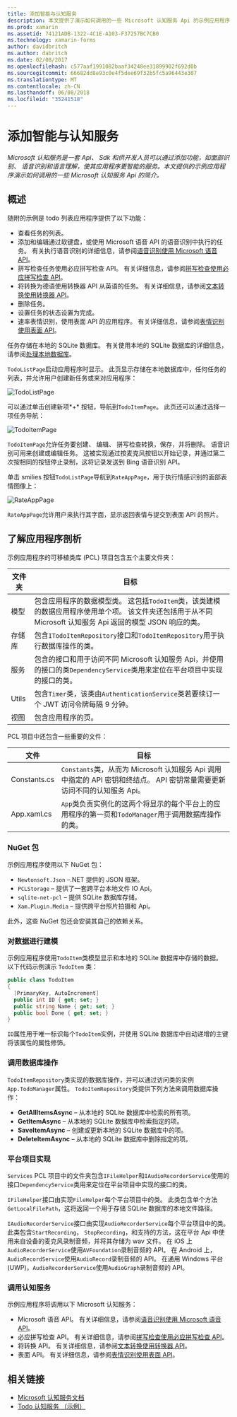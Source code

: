 ```yaml
---
title: 添加智能与认知服务
description: 本文提供了演示如何调用的一些 Microsoft 认知服务 Api 的示例应用程序的介绍。
ms.prod: xamarin
ms.assetid: 74121ADB-1322-4C1E-A103-F37257BC7CB0
ms.technology: xamarin-forms
author: davidbritch
ms.author: dabritch
ms.date: 02/08/2017
ms.openlocfilehash: c577aaf1991082baaf34248ee31899902f692d0b
ms.sourcegitcommit: 66682dd8e93c0e4f5dee69f32b5fc5a96443e307
ms.translationtype: MT
ms.contentlocale: zh-CN
ms.lasthandoff: 06/08/2018
ms.locfileid: "35241518"
---
```

# <a name="adding-intelligence-with-cognitive-services"></a>添加智能与认知服务

_Microsoft 认知服务是一套 Api、 Sdk 和供开发人员可以通过添加功能，如面部识别、 语音识别和语言理解，使其应用程序更智能的服务。本文提供的示例应用程序演示如何调用的一些 Microsoft 认知服务 Api 的简介。_

## <a name="overview"></a>概述

随附的示例是 todo 列表应用程序提供了以下功能：

- 查看任务的列表。
- 添加和编辑通过软键盘，或使用 Microsoft 语音 API 的语音识别中执行的任务。 有关执行语音识别的详细信息，请参阅[语音识别使用 Microsoft 语音 API](speech-recognition.md)。
- 拼写检查任务使用必应拼写检查 API。 有关详细信息，请参阅[拼写检查使用必应拼写检查 API](spell-check.md)。
- 将转换为德语使用转换器 API 从英语的任务。 有关详细信息，请参阅[文本转换使用转换器 API](text-translation.md)。
- 删除任务。
- 设置任务的状态设置为完成。
- 速率表情识别，使用表面 API 的应用程序。 有关详细信息，请参阅[表情识别使用表面 API](emotion-recognition.md)。

任务存储在本地的 SQLite 数据库。 有关使用本地的 SQLite 数据库的详细信息，请参阅[处理本地数据库](~/xamarin-forms/app-fundamentals/databases.md)。

`TodoListPage`启动应用程序时显示。 此页显示存储在本地数据库中，任何任务的列表，并允许用户创建新任务或来对应用程序：

![](images/sample-application-1.png "TodoListPage")

可以通过单击创建新项*+* 按钮，导航到`TodoItemPage`。 此页还可以通过选择一项任务导航：

![](images/sample-application-2.png "TodoItemPage")

`TodoItemPage`允许任务要创建、 编辑、 拼写检查转换，保存，并将删除。 语音识别可用来创建或编辑任务。 这被实现通过按麦克风按钮以开始记录，并通过第二次按相同的按钮停止录制，这将记录发送到 Bing 语音识别 API。

单击 smilies 按钮`TodoListPage`导航到`RateAppPage`，用于执行情感识别的面部表情图像上：

![](images/sample-application-3.png "RateAppPage")

`RateAppPage`允许用户来执行其字面，显示返回表情与提交到表面 API 的照片。

## <a name="understanding-the-application-anatomy"></a>了解应用程序剖析

示例应用程序的可移植类库 (PCL) 项目包含五个主要文件夹：

|文件夹|目标|
|--- |--- |
|模型|包含应用程序的数据模型类。 这包括`TodoItem`类，该类建模的数据应用程序使用单个项。 该文件夹还包括用于从不同 Microsoft 认知服务 Api 返回的模型 JSON 响应的类。|
|存储库|包含`ITodoItemRepository`接口和`TodoItemRepository`用于执行数据库操作的类。|
|服务|包含的接口和用于访问不同 Microsoft 认知服务 Api，并使用的接口的类`DependencyService`类用来定位在平台项目中实现的接口的类。|
|Utils|包含`Timer`类，该类由`AuthenticationService`类若要续订一个 JWT 访问令牌每隔 9 分钟。|
|视图|包含应用程序的页。|

PCL 项目中还包含一些重要的文件：

|文件|目标|
|--- |--- |
|Constants.cs|`Constants`类，从而为 Microsoft 认知服务 Api 调用中指定的 API 密钥和终结点。 API 密钥常量需要更新访问不同的认知服务 Api。|
|App.xaml.cs|`App`类负责实例化的这两个将显示的每个平台上的应用程序的第一页和`TodoManager`用于调用数据库操作的类。|

### <a name="nuget-packages"></a>NuGet 包

示例应用程序使用以下 NuGet 包：

- `Newtonsoft.Json` –.NET 提供的 JSON 框架。
- `PCLStorage` – 提供了一套跨平台本地文件 IO Api。
- `sqlite-net-pcl` – 提供 SQLite 数据库存储。
- `Xam.Plugin.Media` – 提供跨平台照片拍摄和 Api。

此外，这些 NuGet 包还会安装其自己的依赖关系。

### <a name="modeling-the-data"></a>对数据进行建模

示例应用程序使用`TodoItem`类模型显示和本地的 SQLite 数据库中存储的数据。 以下代码示例演示 `TodoItem` 类：

```csharp
public class TodoItem
{
  [PrimaryKey, AutoIncrement]
  public int ID { get; set; }
  public string Name { get; set; }
  public bool Done { get; set; }
}
```

`ID`属性用于唯一标识每个`TodoItem`实例，并使用 SQLite 数据库中自动递增的主键将该属性的属性修饰。

### <a name="invoking-database-operations"></a>调用数据库操作

`TodoItemRepository`类实现的数据库操作，并可以通过访问类的实例`App.TodoManager`属性。 `TodoItemRepository`类提供下列方法来调用数据库操作：

- **GetAllItemsAsync** – 从本地的 SQLite 数据库中检索的所有项。
- **GetItemAsync** – 从本地的 SQLite 数据库中检索指定的项。
- **SaveItemAsync** – 创建或更新本地的 SQLite 数据库中的项。
- **DeleteItemAsync** – 从本地的 SQLite 数据库中删除指定的项。

### <a name="platform-project-implementations"></a>平台项目实现

`Services` PCL 项目中的文件夹包含`IFileHelper`和`IAudioRecorderService`使用的接口`DependencyService`类用来定位在平台项目中实现的接口的类。

`IFileHelper`接口由实现`FileHelper`每个平台项目中的类。 此类包含单个方法`GetLocalFilePath`，这将返回一个用于存储 SQLite 数据库的本地文件路径。

`IAudioRecorderService`接口由实现`AudioRecorderService`每个平台项目中的类。 此类包含`StartRecording`， `StopRecording`，和支持的方法，这在平台 Api 中使用来自设备的麦克风录制音频，并将其存储为 wav 文件。 在 iOS 上`AudioRecorderService`使用`AVFoundation`录制音频的 API。 在 Android 上，`AudioRecordService`使用`AudioRecord`录制音频的 API。 在通用 Windows 平台 (UWP)，`AudioRecorderService`使用`AudioGraph`录制音频的 API。

### <a name="invoking-cognitive-services"></a>调用认知服务

示例应用程序将调用以下 Microsoft 认知服务：

- Microsoft 语音 API。 有关详细信息，请参阅[语音识别使用 Microsoft 语音 API](speech-recognition.md)。
- 必应拼写检查 API。 有关详细信息，请参阅[拼写检查使用必应拼写检查 API](spell-check.md)。
- 将转换 API。 有关详细信息，请参阅[文本转换使用转换器 API](text-translation.md)。
- 表面 API。 有关详细信息，请参阅[表情识别使用表面 API](emotion-recognition.md)。

## <a name="related-links"></a>相关链接

- [Microsoft 认知服务文档](https://www.microsoft.com/cognitive-services/documentation)
- [Todo 认知服务 （示例）](https://developer.xamarin.com/samples/xamarin-forms/WebServices/TodoCognitiveServices/)
